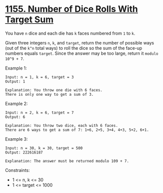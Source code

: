 # [1155. Number of Dice Rolls With Target Sum](https://leetcode.com/problems/number-of-dice-rolls-with-target-sum/description/)
 
You have `n` dice and each die has `k` faces numbered from `1` to `k`.

Given three integers `n`, `k`, and `target`, return the number of possible ways (out of the `k^n` total ways) to roll the dice so the sum of the face-up numbers equals `target`. Since the answer may be too large, return it `modulo 10^9 + 7`.

 

Example 1:

    Input: n = 1, k = 6, target = 3
    Output: 1

    Explanation: You throw one die with 6 faces.
    There is only one way to get a sum of 3.

Example 2:

    Input: n = 2, k = 6, target = 7
    Output: 6

    Explanation: You throw two dice, each with 6 faces.
    There are 6 ways to get a sum of 7: 1+6, 2+5, 3+4, 4+3, 5+2, 6+1.

Example 3:

    Input: n = 30, k = 30, target = 500
    Output: 222616187
    
    Explanation: The answer must be returned modulo 109 + 7.
 

Constraints:

* 1 <= n, k <= 30
* 1 <= target <= 1000